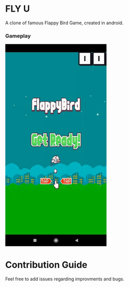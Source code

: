 # FLY U <FLAPPY BIRD CLONE APP>
A clone of famous Flappy Bird Game, created in android.


### Gameplay
![](./assests/gameplay.gif)


# Contribution Guide
Feel free to add issues regarding improvments and bugs.
